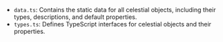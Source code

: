 - `data.ts`: Contains the static data for all celestial objects, including their types, descriptions, and default properties.
- `types.ts`: Defines TypeScript interfaces for celestial objects and their properties.
